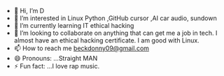 - 👋 Hi, I’m D
- 👀 I’m interested in Linux Python ,GitHub cursor ,AI car audio, sundown 
- 🌱 I’m currently learning IT ethical hacking
- 💞️ I’m looking to collaborate on anything that can get me a job in tech. I almost have an ethical hacking certificate. I am good with Linux.
- 📫 How to reach me beckdonny09@gmail.com
- 😄 Pronouns: ...Straight MAN
- ⚡ Fun fact: ...I love rap music.

<!---
darklink2151/darklink2151 is a ✨ special ✨ repository because its `README.md` (this file) appears on your GitHub profile.
You can click the Preview link to take a look at your changes.
--->

